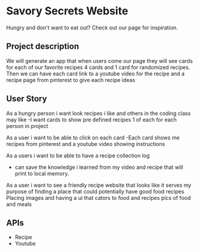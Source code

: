 # Savory Secrets Website
Hungry and don't want to eat out? Check out our page for inspiration. 

## Project description 
We will generate an app that when users come our page they will see cards for each of our favorite recipes 4 cards and 1 card for randomized recipes.
Then we can have each card link to a youtube video for the recipe and a recipe page from pinterest to give each recipe ideas

## User Story
As a hungry person i want look recipes i like and others in the coding class may like
-I want cards to show pre defined recipes 1 of each for each person in project

As a user i want to be able to click on each card
-Each card shows me recipes from pinterest and a youtube video showing instructions

As a users i want to be able to have a recipe collection log
- can save the knowledge i learned from my video and recipe that will print to local memory.

As a user i want to see a friendly recipe website that looks like it serves my purpose of finding a place that could potentially have good food recipes
Placing images and having a ui that cators to food and recipes pics of food and meals

## APIs
- Recipe 
- Youtube 